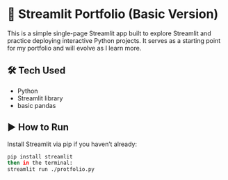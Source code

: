 # 📄 Streamlit Portfolio (Basic Version)

This is a simple single-page Streamlit app built to explore Streamlit and practice deploying interactive Python projects. It serves as a starting point for my portfolio and will evolve as I learn more.

## 🛠 Tech Used

- Python
- Streamlit library
- basic pandas

## ▶️ How to Run

Install Streamlit via pip if you haven’t already:
```bash
pip install streamlit
then in the terminal:
streamlit run ./protfolio.py

